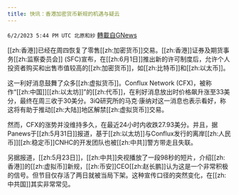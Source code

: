 ```yaml
---
title: 快讯：香港加密货币新规的机遇与疑云
---
```

`6/2/2023 5:44 PM UTC 北原和紗` [轉載自GNews](https://gnews.org/articles/1352909)

[[zh:香港]]已经在周四恢复了零售[[zh:加密货币]]交易。[[zh:香港]]证券及期货事务[[zh:监察委员会]] (SFC)宣布，在[[zh:6月1日]]推出新的许可制度后，允许个人投资者购买和出售市值较高的[[zh:加密货币]]，如[[zh:比特币]]和[[zh:以太币]]。

这一利好消息鼓舞了众多[[zh:虚拟货币]]。Conflux Network (CFX)，被称作“[[zh:中国]][[zh:以太坊]]”的[[zh:代币]]，在利好消息放出时价格飙升涨至33美分，最终在周三收于30美分。3iQ研究所的马克·康纳对这一消息也表示看好，称这将有助于推动[[zh:大陆]]地区解禁[[zh:虚拟货币]]交易。

然而，CFX的涨势并没维持多久，在最近24小时内收跌27.93美分。并且，据Panews于[[zh:5月31日]]报道，基于[[zh:以太坊]]与Conflux发行的离岸[[zh:人民币]][[zh:稳定币]]CNHC的开发团队也被[[zh:中共]]警方带走且失联。

另据报道，[[zh:5月23日]]，[[zh:中共]]央视播放了一段98秒的短片，介绍[[zh:香港]]的[[zh:虚拟币]]新规，[[zh:币安]]CEO[[zh:赵长鹏]]认为这是一个非常积极的信号。但节目仅存活了两日就被当局下架。这种宣传口径的突然变化，在[[zh:中共国]]其实非常常见。
